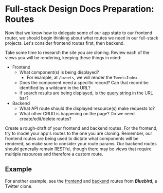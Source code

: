 # Full-stack Design Docs Preparation: Routes
Now that we know how to delegate some of our app state to our frontend router, we should begin thinking about what routes we need in our full-stack projects. Let's consider frontend routes first, then backend.

Take some time to research the site you are cloning. Review each of the views you will be rendering, keeping these things in mind:

* Frontend
  * What component(s) is being displayed?
    * For example, at `/tweets`, we will render the `TweetsIndex`.
  * Does the component need a specific record? Can that record be identified by a wildcard in the URL?
  * If search results are being displayed, is the [query string](https://en.wikipedia.org/wiki/Query_string) in the URL bar?
* Backend
  * What API route should the displayed resource(s) make requests to?
  * What other CRUD is happening on the page? Do we need create/edit/delete routes?

Create a rough-draft of your frontend and backend routes. For the frontend, try to model your app's routes to the one you are cloning. Remember, our frontend routes are being used to dictate what components will be rendered, so make sure to consider your route params. Our backend routes should generally remain RESTful, though there may be views that require multiple resources and therefore a custom route.

## Example
For another example, see the [frontend](https://github.com/appacademy/bluebird/wiki/frontend-routes) and [backend](https://github.com/appacademy/bluebird/wiki/backend-routes) routes from ***Bluebird***, a Twitter clone.
